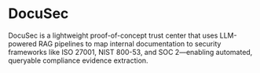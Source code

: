 # DocuSec
DocuSec is a lightweight proof-of-concept trust center that uses LLM-powered RAG pipelines to map internal documentation to security frameworks like ISO 27001, NIST 800-53, and SOC 2—enabling automated, queryable compliance evidence extraction.
